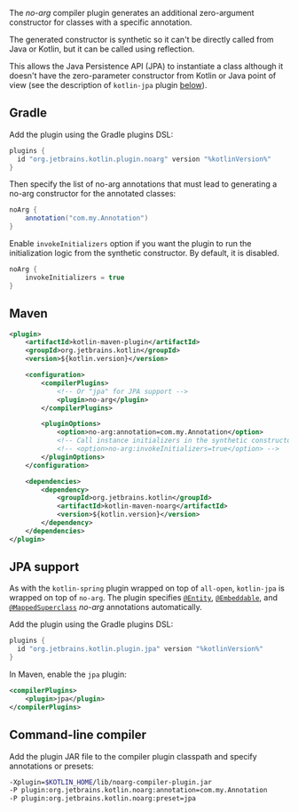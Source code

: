 [//]: # (title: No-arg compiler plugin)

The *no-arg* compiler plugin generates an additional zero-argument constructor for classes with a specific annotation. 

The generated constructor is synthetic so it can't be directly called from Java or Kotlin, but it can be called using reflection.

This allows the Java Persistence API (JPA) to instantiate a class although it doesn't have the zero-parameter constructor
from Kotlin or Java point of view (see the description of `kotlin-jpa` plugin [below](#jpa-support)).

## Gradle

Add the plugin using the Gradle plugins DSL:

```groovy
plugins {
  id "org.jetbrains.kotlin.plugin.noarg" version "%kotlinVersion%"
}
```

Then specify the list of no-arg annotations that must lead to generating a no-arg constructor for the annotated classes:

```groovy
noArg {
    annotation("com.my.Annotation")
}
```

Enable `invokeInitializers` option if you want the plugin to run the initialization logic from the synthetic constructor.
By default, it is disabled.

```groovy
noArg {
    invokeInitializers = true
}
```

## Maven

```xml
<plugin>
    <artifactId>kotlin-maven-plugin</artifactId>
    <groupId>org.jetbrains.kotlin</groupId>
    <version>${kotlin.version}</version>

    <configuration>
        <compilerPlugins>
            <!-- Or "jpa" for JPA support -->
            <plugin>no-arg</plugin>
        </compilerPlugins>

        <pluginOptions>
            <option>no-arg:annotation=com.my.Annotation</option>
            <!-- Call instance initializers in the synthetic constructor -->
            <!-- <option>no-arg:invokeInitializers=true</option> -->
        </pluginOptions>
    </configuration>

    <dependencies>
        <dependency>
            <groupId>org.jetbrains.kotlin</groupId>
            <artifactId>kotlin-maven-noarg</artifactId>
            <version>${kotlin.version}</version>
        </dependency>
    </dependencies>
</plugin>
```

## JPA support

As with the `kotlin-spring` plugin wrapped on top of `all-open`, `kotlin-jpa` is wrapped on top of `no-arg`. The plugin specifies 
[`@Entity`](https://docs.oracle.com/javaee/7/api/javax/persistence/Entity.html), [`@Embeddable`](https://docs.oracle.com/javaee/7/api/javax/persistence/Embeddable.html),
and [`@MappedSuperclass`](https://docs.oracle.com/javaee/7/api/javax/persistence/MappedSuperclass.html) 
*no-arg* annotations automatically.

Add the plugin using the Gradle plugins DSL:

```groovy
plugins {
  id "org.jetbrains.kotlin.plugin.jpa" version "%kotlinVersion%"
}
```

In Maven, enable the `jpa` plugin:

```xml
<compilerPlugins>
    <plugin>jpa</plugin>
</compilerPlugins>
```

## Command-line compiler

Add the plugin JAR file to the compiler plugin classpath and specify annotations or presets:

```bash
-Xplugin=$KOTLIN_HOME/lib/noarg-compiler-plugin.jar
-P plugin:org.jetbrains.kotlin.noarg:annotation=com.my.Annotation
-P plugin:org.jetbrains.kotlin.noarg:preset=jpa
```
